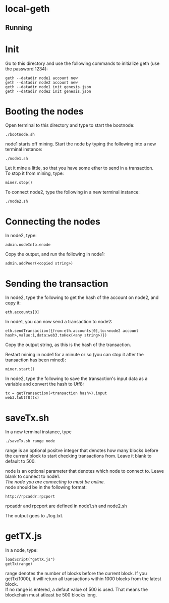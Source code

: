 # local-geth
## Running
# Init 
Go to this directory and use the following commands to initialize geth (use the password 1234):
```
geth --datadir node1 account new
geth --datadir node2 account new
geth --datadir node1 init genesis.json
geth --datadir node2 init genesis.json
```

# Booting the nodes
Open terminal to this directory and type to start the bootnode:
```
./bootnode.sh
```

node1 starts off mining. Start the node by typing the following into a new terminal instance:
```
./node1.sh
```

Let it mine a little, so that you have some ether to send in a transaction.    
To stop it from mining, type:
```
miner.stop()
```

To connect node2, type the following in a new terminal instance:
```
./node2.sh
```

# Connecting the nodes
In node2, type: 
```
admin.nodeInfo.enode
```
Copy the output, and run the following in node1:
```
admin.addPeer(<copied string>)
```

# Sending the transaction
In node2, type the following to get the hash of the account on node2, and copy it:
```
eth.accounts[0]
```

In node1, you can now send a transaction to node2:
```
eth.sendTransaction({from:eth.accounts[0],to:<node2 account hash>,value:1,data:web3.toHex(<any string>)})
```

Copy the output string, as this is the hash of the transaction.

Restart mining in node1 for a minute or so (you can stop it after the transaction has been mined):
```
miner.start()
```

In node2, type the following to save the transaction's input data as a variable and convert the hash to Utf8:
```
tx = getTransaction(<transaction hash>).input
web3.toUtf8(tx)
```

##
# saveTx.sh
In a new terminal instance, type
```
./saveTx.sh range node
```
range is an optional positve integer that denotes how many blocks before the current block to start checking transactions from. Leave it blank to default to 500.       
       
       
node is an optional parameter that denotes which node to connect to. Leave blank to connect to node1.    
*The node you are connecting to must be online.*        
node should be in the following format:
```
http://rpcaddr:rpcport
```
rpcaddr and rpcport are defined in node1.sh and node2.sh        

The output goes to ./log.txt.      
# getTX.js 
In a node, type:
```
loadScript("getTX.js")
getTx(range)
```
range denotes the number of blocks before the current block. If you getTx(1000), it will return all transactions within 1000 blocks from the latest block.   
If no range is entered, a defaut value of 500 is used. That means the blockchain must atleast be 500 blocks long.   


